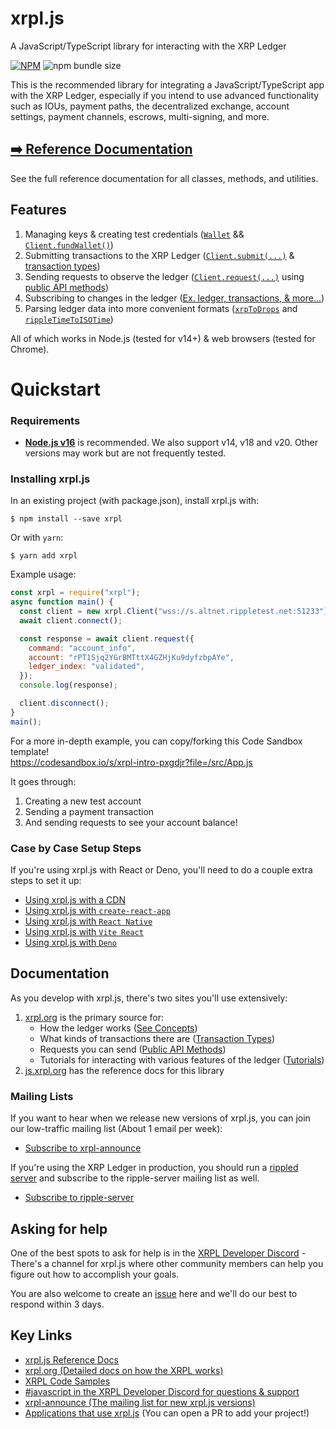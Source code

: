 # xrpl.js

A JavaScript/TypeScript library for interacting with the XRP Ledger

[![NPM](https://nodei.co/npm/xrpl.png)](https://www.npmjs.org/package/xrpl)
![npm bundle size](https://img.shields.io/bundlephobia/min/xrpl)

This is the recommended library for integrating a JavaScript/TypeScript app with the XRP Ledger, especially if you intend to use advanced functionality such as IOUs, payment paths, the decentralized exchange, account settings, payment channels, escrows, multi-signing, and more.

## [➡️ Reference Documentation](http://js.xrpl.org)

See the full reference documentation for all classes, methods, and utilities.

## Features

1. Managing keys & creating test credentials ([`Wallet`](https://js.xrpl.org/classes/Wallet.html) && [`Client.fundWallet()`](https://js.xrpl.org/classes/Client.html#fundWallet))
2. Submitting transactions to the XRP Ledger ([`Client.submit(...)`](https://js.xrpl.org/classes/Client.html#submit) & [transaction types](https://xrpl.org/transaction-types.html))
3. Sending requests to observe the ledger ([`Client.request(...)`](https://js.xrpl.org/classes/Client.html#request) using [public API methods](https://xrpl.org/public-api-methods.html))
4. Subscribing to changes in the ledger ([Ex. ledger, transactions, & more...](https://xrpl.org/subscribe.html))
5. Parsing ledger data into more convenient formats ([`xrpToDrops`](https://js.xrpl.org/functions/xrpToDrops.html) and [`rippleTimeToISOTime`](https://js.xrpl.org/functions/rippleTimeToISOTime.html))

All of which works in Node.js (tested for v14+) & web browsers (tested for Chrome).

# Quickstart

### Requirements

+ **[Node.js v16](https://nodejs.org/)** is recommended. We also support v14, v18 and v20. Other versions may work but are not frequently tested.

### Installing xrpl.js

In an existing project (with package.json), install xrpl.js with:

```
$ npm install --save xrpl
```

Or with `yarn`:

```
$ yarn add xrpl
```

Example usage:

```js
const xrpl = require("xrpl");
async function main() {
  const client = new xrpl.Client("wss://s.altnet.rippletest.net:51233");
  await client.connect();

  const response = await client.request({
    command: "account_info",
    account: "rPT1Sjq2YGrBMTttX4GZHjKu9dyfzbpAYe",
    ledger_index: "validated",
  });
  console.log(response);

  client.disconnect();
}
main();
```

For a more in-depth example, you can copy/forking this Code Sandbox template!
<br>https://codesandbox.io/s/xrpl-intro-pxgdjr?file=/src/App.js

It goes through:

1. Creating a new test account
2. Sending a payment transaction
3. And sending requests to see your account balance!

### Case by Case Setup Steps

If you're using xrpl.js with React or Deno, you'll need to do a couple extra steps to set it up:

- [Using xrpl.js with a CDN](./UNIQUE_SETUPS.md#using-xrpljs-from-a-cdn)
- [Using xrpl.js with `create-react-app`](./UNIQUE_SETUPS.md#using-xrpljs-with-create-react-app)
- [Using xrpl.js with `React Native`](./UNIQUE_SETUPS.md#using-xrpljs-with-react-native)
- [Using xrpl.js with `Vite React`](./UNIQUE_SETUPS.md#using-xrpljs-with-vite-react)
- [Using xrpl.js with `Deno`](./UNIQUE_SETUPS.md#using-xrpljs-with-deno)

## Documentation

As you develop with xrpl.js, there's two sites you'll use extensively:

1. [xrpl.org](https://xrpl.org/references.html) is the primary source for:
   - How the ledger works ([See Concepts](https://xrpl.org/concepts.html#main-page-header))
   - What kinds of transactions there are ([Transaction Types](https://xrpl.org/transaction-types.html#transaction-types))
   - Requests you can send ([Public API Methods](https://xrpl.org/public-api-methods.html))
   - Tutorials for interacting with various features of the ledger ([Tutorials](https://xrpl.org/tutorials.html#main-page-header))
2. [js.xrpl.org](https://js.xrpl.org/) has the reference docs for this library

### Mailing Lists

If you want to hear when we release new versions of xrpl.js, you can join our low-traffic mailing list (About 1 email per week):

- [Subscribe to xrpl-announce](https://groups.google.com/g/xrpl-announce)

If you're using the XRP Ledger in production, you should run a [rippled server](https://github.com/ripple/rippled) and subscribe to the ripple-server mailing list as well.

- [Subscribe to ripple-server](https://groups.google.com/g/ripple-server)

## Asking for help

One of the best spots to ask for help is in the [XRPL Developer Discord](https://xrpldevs.org) - There's a channel for xrpl.js where other community members can help you figure out how to accomplish your goals.

You are also welcome to create an [issue](https://github.com/XRPLF/xrpl.js/issues) here and we'll do our best to respond within 3 days.

## Key Links

- [xrpl.js Reference Docs](https://js.xrpl.org/)
- [xrpl.org (Detailed docs on how the XRPL works)](https://xrpl.org/references.html)
- [XRPL Code Samples](https://github.com/XRPLF/xrpl-dev-portal/tree/master/content/_code-samples)
- [#javascript in the XRPL Developer Discord for questions & support](https://xrpldevs.org)
- [xrpl-announce (The mailing list for new xrpl.js versions)](https://groups.google.com/g/xrpl-announce)
- [Applications that use xrpl.js](https://github.com/XRPLF/xrpl.js/blob/main/APPLICATIONS.md) (You can open a PR to add your project!)
